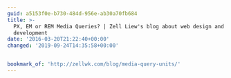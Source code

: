 ```yaml
---
guid: a5153f0e-b730-484d-956e-ab30a70fb684
title: >-
  PX, EM or REM Media Queries? | Zell Liew's blog about web design and
  development
date: '2016-03-20T21:22:40+00:00'
changed: '2019-09-24T14:35:58+00:00'


bookmark_of: 'http://zellwk.com/blog/media-query-units/'
---
```




